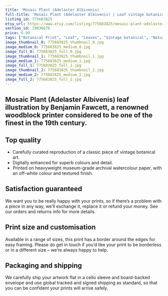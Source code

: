 ```yaml
---
title: 'Mosaic Plant (Adelaster Albivenis) '
full-title: 'Mosaic Plant (Adelaster Albivenis) | Leaf vintage botanical art print'
listing_id: 775683825
etsy_url: https://www.etsy.com/listing/775683825/mosaic-plant-adelaster-albivenis-leaf?utm_source=site&utm_medium=api&utm_campaign=api
section_id: 19036676
price: 9.99
tags: ["Botanical Print", "Leaf", "Leaves", "Vintage botanical", "Nature", "Botanical", "Garden", "Leaf print", "Kitchen print", "Vintage wall art", "Gift print", "Gardening", "Acanthus"]
image_thumbnail_0: 775683825_thumbnail_0.jpg
image_medium_0: 775683825_medium_0.jpg
image_full_0: 775683825_full_0.jpg
image_thumbnail_1: 775683825_thumbnail_1.jpg
image_medium_1: 775683825_medium_1.jpg
image_full_1: 775683825_full_1.jpg
image_thumbnail_2: 775683825_thumbnail_2.jpg
image_medium_2: 775683825_medium_2.jpg
image_full_2: 775683825_full_2.jpg
---
```

Mosaic Plant (Adelaster Albivenis) leaf illustration by Benjamin Fawcett, a renowned woodblock printer considered to be one of the finest in the 19th century.
---

## Top quality

* Carefully curated reproduction of a classic piece of vintage botanical art.
* Digitally enhanced for superb colours and detail.
* Printed on heavyweight museum-grade archival watercolour paper, with an off-white colour and textured finish.

## Satisfaction guaranteed

We want you to be really happy with your prints, so if there’s a problem with a piece in any way, we’ll exchange it, replace it or refund your money. See our orders and returns info for more details. 

## Print size and customisation

Available in a range of sizes, this print has a border around the edges for easy framing. Please do get in touch if you’d like your print to be borderless or in a different size – we’re always happy to help.

## Packaging and shipping

We carefully ship your artwork flat in a cello sleeve and board-backed envelope and use global tracked and signed shipping as standard, so that you can be confident your prints will arrive safely.
